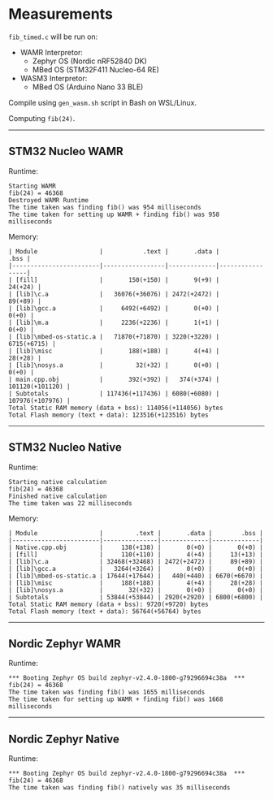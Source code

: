 # Measurements

`fib_timed.c` will be run on:
* WAMR Interpretor:
    * Zephyr OS (Nordic nRF52840 DK)
    * MBed OS (STM32F411 Nucleo-64 RE)
* WASM3 Interpretor:
    * MBed OS (Arduino Nano 33 BLE)


Compile using `gen_wasm.sh` script in Bash on WSL/Linux.

Computing `fib(24)`.

---

## STM32 Nucleo WAMR 
Runtime:
```
Starting WAMR
fib(24) = 46368
Destroyed WAMR Runtime
The time taken was finding fib() was 954 milliseconds
The time taken for setting up WAMR + finding fib() was 958 milliseconds
```

Memory:
```
| Module                 |           .text |       .data |            .bss |
|------------------------|-----------------|-------------|-----------------|
| [fill]                 |       150(+150) |       9(+9) |         24(+24) |
| [lib]\c.a              |   36076(+36076) | 2472(+2472) |         89(+89) |
| [lib]\gcc.a            |     6492(+6492) |       0(+0) |           0(+0) |
| [lib]\m.a              |     2236(+2236) |       1(+1) |           0(+0) |
| [lib]\mbed-os-static.a |   71870(+71870) | 3220(+3220) |     6715(+6715) |
| [lib]\misc             |       188(+188) |       4(+4) |         28(+28) |
| [lib]\nosys.a          |         32(+32) |       0(+0) |           0(+0) |
| main.cpp.obj           |       392(+392) |   374(+374) | 101120(+101120) |
| Subtotals              | 117436(+117436) | 6080(+6080) | 107976(+107976) |
Total Static RAM memory (data + bss): 114056(+114056) bytes
Total Flash memory (text + data): 123516(+123516) bytes
```

---

## STM32 Nucleo Native 

Runtime:
```
Starting native calculation
fib(24) = 46368
Finished native calculation
The time taken was 22 milliseconds
```

Memory:
```
| Module                 |         .text |       .data |        .bss |
|------------------------|---------------|-------------|-------------|
| Native.cpp.obj         |     138(+138) |       0(+0) |       0(+0) |
| [fill]                 |     110(+110) |       4(+4) |     13(+13) |
| [lib]\c.a              | 32468(+32468) | 2472(+2472) |     89(+89) |
| [lib]\gcc.a            |   3264(+3264) |       0(+0) |       0(+0) |
| [lib]\mbed-os-static.a | 17644(+17644) |   440(+440) | 6670(+6670) |
| [lib]\misc             |     188(+188) |       4(+4) |     28(+28) |
| [lib]\nosys.a          |       32(+32) |       0(+0) |       0(+0) |
| Subtotals              | 53844(+53844) | 2920(+2920) | 6800(+6800) |
Total Static RAM memory (data + bss): 9720(+9720) bytes
Total Flash memory (text + data): 56764(+56764) bytes
```

---


## Nordic Zephyr WAMR 
Runtime:
```
*** Booting Zephyr OS build zephyr-v2.4.0-1800-g79296694c38a  ***
fib(24) = 46368
The time taken was finding fib() was 1655 milliseconds
The time taken for setting up WAMR + finding fib() was 1668 milliseconds
```

---


## Nordic Zephyr Native
Runtime:
```
*** Booting Zephyr OS build zephyr-v2.4.0-1800-g79296694c38a  ***
fib(24) = 46368
The time taken was finding fib() natively was 35 milliseconds
```